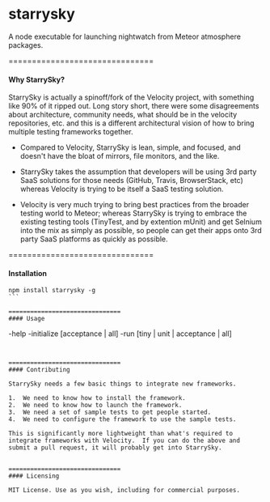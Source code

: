 starrysky
=======================

A node executable for launching nightwatch from Meteor atmosphere packages.  

===============================
#### Why StarrySky?  

StarrySky is actually a spinoff/fork of the Velocity project, with something like 90% of it ripped out.  Long story short, there were some disagreements about architecture, community needs, what should be in the velocity repositories, etc. and this is a different architectural vision of how to bring multiple testing frameworks together.

- Compared to Velocity, StarrySky is lean, simple, and focused, and doesn't have the bloat of mirrors, file monitors, and the like.  

- StarrySky takes the assumption that developers will be using 3rd party SaaS solutions for those needs (GitHub, Travis, BrowserStack, etc) whereas Velocity is trying to be itself a SaaS testing solution.  

- Velocity is very much trying to bring best practices from the broader testing world to Meteor; whereas StarrySky is trying to embrace the existing testing tools (TinyTest, and by extention mUnit) and get Selnium into the mix as simply as possible, so people can get their apps onto 3rd party SaaS platforms as quickly as possible.  


===============================
#### Installation  

````
npm install starrysky -g
```

===============================
#### Usage  

````
-help
-initialize [acceptance | all]
-run [tiny | unit | acceptance | all]
````


===============================
#### Contributing  

StarrySky needs a few basic things to integrate new frameworks.

1.  We need to know how to install the framework.
2.  We need to know how to launch the framework.
3.  We need a set of sample tests to get people started.
4.  We need to configure the framework to use the sample tests.

This is significantly more lightweight than what's required to integrate frameworks with Velocity.  If you can do the above and submit a pull request, it will probably get into StarrySky.  


===============================
#### Licensing

MIT License. Use as you wish, including for commercial purposes.
